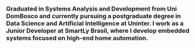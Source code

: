 ### Graduated in Systems Analysis and Development from Uni DomBosco and currently pursuing a postgraduate degree in Data Science and Artificial Intelligence at Uninter. I work as a Junior Developer at SmartLy Brasil, where I develop embedded systems focused on high-end home automation.

<!--
**Lesinhovski/Lesinhovski** is a ✨ _special_ ✨ repository because its `README.md` (this file) appears on your GitHub profile.

[![Anurag's GitHub stats](https://github-readme-stats.vercel.app/api?username=anuraghazra)](https://github.com/anuraghazra/github-readme-stats)
-->
